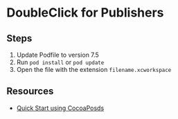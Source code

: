 DoubleClick for Publishers
=

Steps
-
1. Update Podfile to version 7.5
2. Run ```pod install``` or ```pod update```
3. Open the file with the extension ```filename.xcworkspace```


Resources
- 
- [Quick Start using CocoaPosds](https://developers.google.com/mobile-ads-sdk/docs/dfp/ios/quick-start#streamlined_using_cocoapods)

